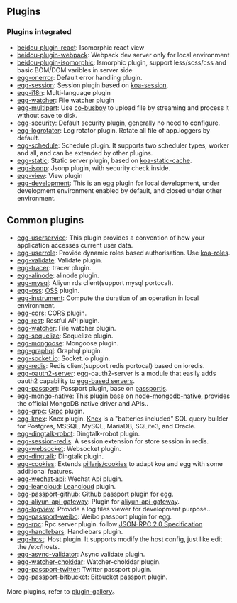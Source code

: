 Plugins
---

### Plugins integrated  
- [beidou-plugin-react](https://github.com/alibaba/beidou/tree/master/packages/beidou-plugin-react): Isomorphic react view 
- [beidou-plugin-webpack](https://github.com/alibaba/beidou/tree/master/packages/beidou-plugin-webpack): Webpack dev server only for local environment 
- [beidou-plugin-isomorphic](https://github.com/alibaba/beidou/tree/master/packages/beidou-plugin-isomorphic): Ismorphic plugin, support less/scss/css and basic BOM/DOM varibles in server side
- [egg-onerror](https://github.com/eggjs/egg-onerror): Default error handling plugin.
- [egg-session](https://github.com/eggjs/egg-session): Session plugin based on [koa-session](https://github.com/koajs/session). 
- [egg-i18n](https://github.com/eggjs/egg-i18n): Multi-language plugin
- [egg-watcher](https://github.com/eggjs/egg-watcher): File watcher plugin
- [egg-multipart](https://github.com/eggjs/egg-multipart): Use [co-busboy](https://github.com/cojs/busboy) to upload file by streaming and process it without save to disk.
- [egg-security](https://github.com/eggjs/egg-security): Default security plugin, generally no need to configure.
- [egg-logrotater](https://github.com/eggjs/egg-logrotater): Log rotator plugin. Rotate all file of app.loggers by default.
- [egg-schedule](https://github.com/eggjs/egg-schedule): Schedule plugin. It supports two scheduler types, worker and all, and can be extended by other plugins.
- [egg-static](https://github.com/eggjs/egg-static): Static server plugin, based on [koa-static-cache](https://github.com/koajs/static-cache).
- [egg-jsonp](https://github.com/eggjs/egg-jsonp): Jsonp plugin, with security check inside.
- [egg-view](https://github.com/eggjs/egg-view): View plugin
- [egg-development](https://github.com/eggjs/egg-development): This is an egg plugin for local development, under development environment enabled by default, and closed under other environment. 

## Common plugins
- [egg-userservice](https://github.com/eggjs/egg-userservice): This plugin provides a convention of how your application accesses current user data. 
- [egg-userrole](https://github.com/eggjs/egg-userrole): Provide dynamic roles based authorisation. Use [koa-roles](https://github.com/koajs/koa-roles).  
- [egg-validate](https://github.com/eggjs/egg-validate): Validate plugin.  
- [egg-tracer](https://github.com/eggjs/egg-tracer): tracer plugin.  
- [egg-alinode](https://github.com/eggjs/egg-alinode): alinode plugin.
- [egg-mysql](https://github.com/eggjs/egg-mysql): Aliyun rds client(support mysql portocal).
- [egg-oss](https://github.com/eggjs/egg-oss): [OSS](https://cn.aliyun.com/product/oss) plugin.
- [egg-instrument](https://github.com/eggjs/egg-instrument): Compute the duration of an operation in local environment.  
- [egg-cors](https://github.com/eggjs/egg-cors): CORS plugin.  
- [egg-rest](https://github.com/eggjs/egg-rest): Restful API plugin. 
- [egg-watcher](https://github.com/eggjs/egg-watcher): File watcher plugin.   
- [egg-sequelize](https://github.com/eggjs/egg-sequelize): Sequelize plugin.   
- [egg-mongoose](https://github.com/eggjs/egg-mongoose): Mongoose plugin.   
- [egg-graphql](https://github.com/eggjs/egg-graphql): Graphql plugin.   
- [egg-socket.io](https://github.com/eggjs/egg-socket.io): Socket.io plugin.   
- [egg-redis](https://github.com/eggjs/egg-redis): Redis client(support redis portocal) based on ioredis.   
- [egg-oauth2-server](https://github.com/Azard/egg-oauth2-server): egg-oauth2-server is a module that easily adds oauth2 capability to [egg-based servers](https://github.com/eggjs/egg).
- [egg-passport](https://github.com/eggjs/egg-passport): Passport plugin, base on [passportjs](http://www.passportjs.org/).
- [egg-mongo-native](https://github.com/brickyang/egg-mongo-native): This plugin base on [node-mongodb-native](https://github.com/mongodb/node-mongodb-native), provides the official MongoDB native driver and APIs..
- [egg-grpc](https://github.com/eggjs/egg-grpc): [Grpc](http://www.grpc.io/) plugin.
- [egg-knex](https://github.com/eggjs/egg-knex): Knex plugin. [Knex](https://github.com/tgriesser/knex) is a "batteries included" SQL query builder for Postgres, MSSQL, MySQL, MariaDB, SQLite3, and Oracle.
- [egg-dingtalk-robot](https://github.com/eggjs/egg-dingtalk-robot): Dingtalk-robot plugin.
- [egg-session-redis](https://github.com/eggjs/egg-session-redis): A session extension for store session in redis.
- [egg-websocket](https://github.com/eggjs/egg-websocket): Websocket plugin.
- [egg-dingtalk](https://github.com/eggjs/egg-dingtalk): Dingtalk plugin.
- [egg-cookies](https://github.com/eggjs/egg-cookies): Extends [pillarjs/cookies](https://github.com/pillarjs/cookies) to adapt koa and egg with some additional features.
- [egg-wechat-api](https://github.com/eggjs/egg-wechat-api): Wechat Api plugin.
- [egg-leancloud](https://github.com/eggjs/egg-leancloud): [Leancloud](https://leancloud.cn/) plugin.
- [egg-passport-github](https://github.com/eggjs/egg-passport-github): Github passport plugin for egg.
- [egg-aliyun-api-gateway](https://github.com/eggjs/egg-aliyun-api-gateway): Plugin for [aliyun-api-gateway](https://www.aliyun.com/product/apigateway).
- [egg-logview](https://github.com/eggjs/egg-logview): Provide a log files viewer for development purpose..
- [egg-passport-weibo](https://github.com/eggjs/egg-passport-weibo): Weibo passport plugin for egg.
- [egg-rpc](https://github.com/eggjs/egg-rpc): Rpc server plugin. follow [JSON-RPC 2.0 Specification](http://www.jsonrpc.org/specification)
- [egg-handlebars](https://github.com/eggjs/egg-handlebars): Handlebars plugin.
- [egg-host](https://github.com/eggjs/egg-host): Host plugin. It supports modify the host config, just like edit the /etc/hosts.
- [egg-async-validator](https://github.com/eggjs/egg-async-validator): Async validate plugin.
- [egg-watcher-chokidar](https://github.com/eggjs/egg-watcher-chokidar): Watcher-chokidar plugin.
- [egg-passport-twitter](https://github.com/eggjs/egg-passport-twitter): Twitter passport plugin.
- [egg-passport-bitbucket](https://github.com/eggjs/egg-passport-bitbucket): Bitbucket passport plugin.


More plugins, refer to [plugin-gallery](https://github.com/search?q=topic%3Aegg-plugin&type=Repositories)。